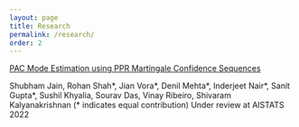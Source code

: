 ```yaml
---
layout: page
title: Research
permalink: /research/
order: 2
---
```


[PAC Mode Estimation using PPR Martingale Confidence Sequences](https://arxiv.org/abs/2109.05047)

Shubham Jain, Rohan Shah\*, Jian Vora*, Denil Mehta*, Inderjeet Nair*, Sanit Gupta*, Sushil Khyalia, Sourav Das, Vinay Ribeiro, Shivaram Kalyanakrishnan
(* indicates equal contribution)
Under review at AISTATS 2022

